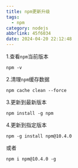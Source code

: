 ```yaml
---
title: npm更新升级
tags:
  - npm
category: nodejs
abbrlink: 45f6034
date: 2024-04-20 22:12:48
---
```


1.查看`npm`当前版本

```text
npm -v
```

2.清理`npm`缓存数据

```text
npm cache clean --force
```

3.更新到最新版本

```text
npm install -g npm
```

4.更新到指定版本

```text
npm -g install npm@10.4.0
```

或者

```text
npm i npm@10.4.0 -g
```
